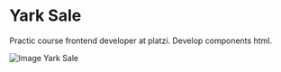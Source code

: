 # Yark Sale
Practic course frontend developer at platzi. Develop components html.

<img src="view.gif" alt="Image Yark Sale" />
